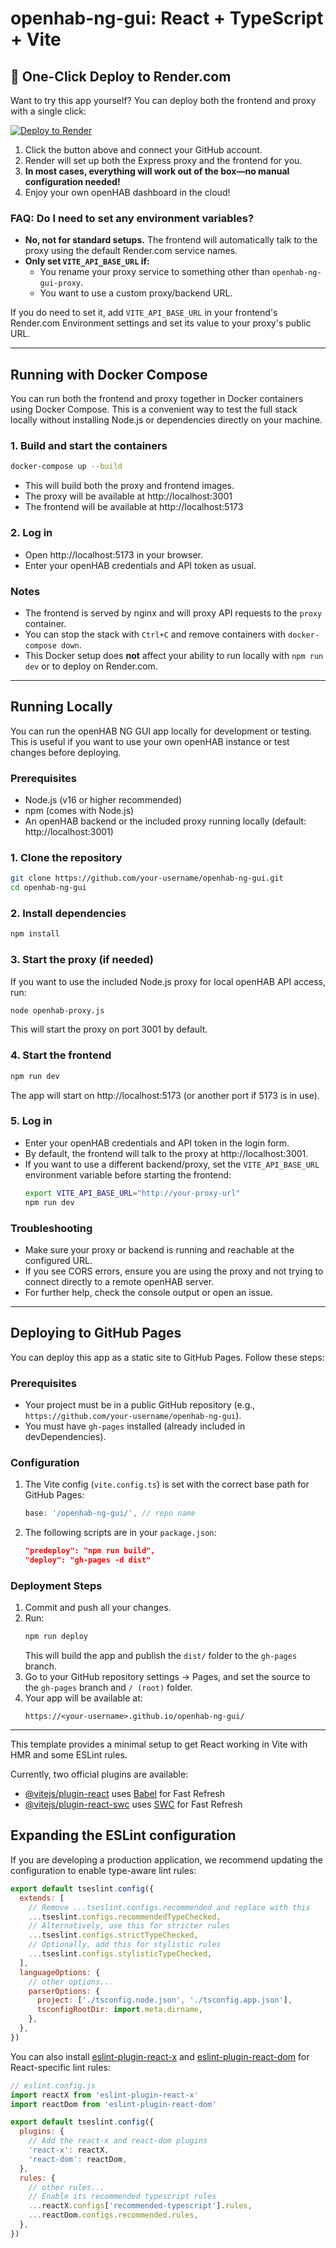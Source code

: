 # openhab-ng-gui: React + TypeScript + Vite

## 🚀 One-Click Deploy to Render.com

Want to try this app yourself? You can deploy both the frontend and proxy with a single click:

[![Deploy to Render](https://render.com/images/deploy-to-render-button.svg)](https://render.com/deploy)

1. Click the button above and connect your GitHub account.
2. Render will set up both the Express proxy and the frontend for you.
3. **In most cases, everything will work out of the box—no manual configuration needed!**
4. Enjoy your own openHAB dashboard in the cloud!

### FAQ: Do I need to set any environment variables?
- **No, not for standard setups.** The frontend will automatically talk to the proxy using the default Render.com service names.
- **Only set `VITE_API_BASE_URL` if:**
  - You rename your proxy service to something other than `openhab-ng-gui-proxy`.
  - You want to use a custom proxy/backend URL.

If you do need to set it, add `VITE_API_BASE_URL` in your frontend's Render.com Environment settings and set its value to your proxy's public URL.

---

## Running with Docker Compose

You can run both the frontend and proxy together in Docker containers using Docker Compose. This is a convenient way to test the full stack locally without installing Node.js or dependencies directly on your machine.

### 1. Build and start the containers
```sh
docker-compose up --build
```
- This will build both the proxy and frontend images.
- The proxy will be available at http://localhost:3001
- The frontend will be available at http://localhost:5173

### 2. Log in
- Open http://localhost:5173 in your browser.
- Enter your openHAB credentials and API token as usual.

### Notes
- The frontend is served by nginx and will proxy API requests to the `proxy` container.
- You can stop the stack with `Ctrl+C` and remove containers with `docker-compose down`.
- This Docker setup does **not** affect your ability to run locally with `npm run dev` or to deploy on Render.com.

---

## Running Locally

You can run the openHAB NG GUI app locally for development or testing. This is useful if you want to use your own openHAB instance or test changes before deploying.

### Prerequisites
- Node.js (v16 or higher recommended)
- npm (comes with Node.js)
- An openHAB backend or the included proxy running locally (default: http://localhost:3001)

### 1. Clone the repository
```sh
git clone https://github.com/your-username/openhab-ng-gui.git
cd openhab-ng-gui
```

### 2. Install dependencies
```sh
npm install
```

### 3. Start the proxy (if needed)
If you want to use the included Node.js proxy for local openHAB API access, run:
```sh
node openhab-proxy.js
```
This will start the proxy on port 3001 by default.

### 4. Start the frontend
```sh
npm run dev
```
The app will start on http://localhost:5173 (or another port if 5173 is in use).

### 5. Log in
- Enter your openHAB credentials and API token in the login form.
- By default, the frontend will talk to the proxy at http://localhost:3001.
- If you want to use a different backend/proxy, set the `VITE_API_BASE_URL` environment variable before starting the frontend:
  ```sh
  export VITE_API_BASE_URL="http://your-proxy-url"
  npm run dev
  ```

### Troubleshooting
- Make sure your proxy or backend is running and reachable at the configured URL.
- If you see CORS errors, ensure you are using the proxy and not trying to connect directly to a remote openHAB server.
- For further help, check the console output or open an issue.

---

## Deploying to GitHub Pages

You can deploy this app as a static site to GitHub Pages. Follow these steps:

### Prerequisites
- Your project must be in a public GitHub repository (e.g., `https://github.com/your-username/openhab-ng-gui`).
- You must have `gh-pages` installed (already included in devDependencies).

### Configuration
1. The Vite config (`vite.config.ts`) is set with the correct base path for GitHub Pages:
   ```js
   base: '/openhab-ng-gui/', // repo name
   ```
2. The following scripts are in your `package.json`:
   ```json
   "predeploy": "npm run build",
   "deploy": "gh-pages -d dist"
   ```

### Deployment Steps
1. Commit and push all your changes.
2. Run:
   ```sh
   npm run deploy
   ```
   This will build the app and publish the `dist/` folder to the `gh-pages` branch.
3. Go to your GitHub repository settings → Pages, and set the source to the `gh-pages` branch and `/ (root)` folder.
4. Your app will be available at:
   ```
   https://<your-username>.github.io/openhab-ng-gui/
   ```

---

This template provides a minimal setup to get React working in Vite with HMR and some ESLint rules.

Currently, two official plugins are available:

- [@vitejs/plugin-react](https://github.com/vitejs/vite-plugin-react/blob/main/packages/plugin-react/README.md) uses [Babel](https://babeljs.io/) for Fast Refresh
- [@vitejs/plugin-react-swc](https://github.com/vitejs/vite-plugin-react-swc) uses [SWC](https://swc.rs/) for Fast Refresh

## Expanding the ESLint configuration

If you are developing a production application, we recommend updating the configuration to enable type-aware lint rules:

```js
export default tseslint.config({
  extends: [
    // Remove ...tseslint.configs.recommended and replace with this
    ...tseslint.configs.recommendedTypeChecked,
    // Alternatively, use this for stricter rules
    ...tseslint.configs.strictTypeChecked,
    // Optionally, add this for stylistic rules
    ...tseslint.configs.stylisticTypeChecked,
  ],
  languageOptions: {
    // other options...
    parserOptions: {
      project: ['./tsconfig.node.json', './tsconfig.app.json'],
      tsconfigRootDir: import.meta.dirname,
    },
  },
})
```

You can also install [eslint-plugin-react-x](https://github.com/Rel1cx/eslint-react/tree/main/packages/plugins/eslint-plugin-react-x) and [eslint-plugin-react-dom](https://github.com/Rel1cx/eslint-react/tree/main/packages/plugins/eslint-plugin-react-dom) for React-specific lint rules:

```js
// eslint.config.js
import reactX from 'eslint-plugin-react-x'
import reactDom from 'eslint-plugin-react-dom'

export default tseslint.config({
  plugins: {
    // Add the react-x and react-dom plugins
    'react-x': reactX,
    'react-dom': reactDom,
  },
  rules: {
    // other rules...
    // Enable its recommended typescript rules
    ...reactX.configs['recommended-typescript'].rules,
    ...reactDom.configs.recommended.rules,
  },
})
```
